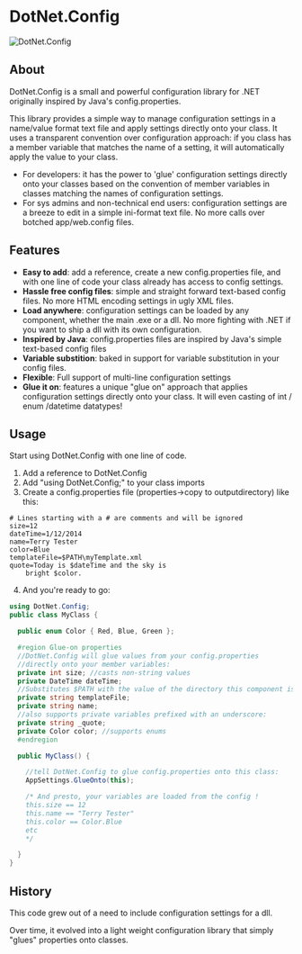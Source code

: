 # DotNet.Config

![DotNet.Config]("https://raw.githubusercontent.com/jknight/DotNet.Config/master/DotNet.Config.png", "DotNet.Config")

## About 

DotNet.Config is a small and powerful configuration library for .NET originally inspired by Java's config.properties. 

This library provides a simple way to manage configuration settings in a name/value format text file and apply settings directly onto your class.
It uses a transparent convention over configuration approach: if you class has a member variable that matches the name of a setting, it will automatically apply the value to your class.

* For developers: it has the power to 'glue' configuration settings directly onto your classes based on the convention of member variables in classes matching the names of configuration settings.
* For sys admins and non-technical end users: configuration settings are a breeze to edit in a simple ini-format text file. No more calls over botched app/web.config files.

## Features

* **Easy to add**: add a reference, create a new config.properties file, and with one line of code your class already has access to config settings.
* **Hassle free config files**: simple and straight forward text-based config files. No more HTML encoding settings in ugly XML files. 
* **Load anywhere**: configuration settings can be loaded by any component, whether the main .exe or a dll. No more fighting with .NET if you want to ship a dll with its own configuration.
* **Inspired by Java**: config.properties files are inspired by Java's simple text-based config files 
* **Variable substition**: baked in support for variable substitution in your config files. 
* **Flexible**: Full support of multi-line configuration settings
* **Glue it on**: features a unique "glue on" approach that applies configuration settings directly onto your class. It will even casting of int / enum /datetime datatypes!

## Usage

Start using DotNet.Config with one line of code.

1. Add a reference to DotNet.Config
2. Add "using DotNet.Config;" to your class imports
3. Create a config.properties file (properties->copy to outputdirectory) like this:

  ````dosini
  # Lines starting with a # are comments and will be ignored
  size=12
  dateTime=1/12/2014
  name=Terry Tester
  color=Blue
  templateFile=$PATH\myTemplate.xml
  quote=Today is $dateTime and the sky is
      bright $color.
  ````
4. And you're ready to go:

  ````csharp
  using DotNet.Config;
  public class MyClass {
  
    public enum Color { Red, Blue, Green };
  
    #region Glue-on properties
    //DotNet.Config will glue values from your config.properties 
    //directly onto your member variables:
    private int size; //casts non-string values 
    private DateTime dateTime;
    //Substitutes $PATH with the value of the directory this component is in.
    private string templateFile;
    private string name;
    //also supports private variables prefixed with an underscore:
    private string _quote; 
    private Color color; //supports enums
    #endregion
  
    public MyClass() {
  
      //tell DotNet.Config to glue config.properties onto this class:
      AppSettings.GlueOnto(this); 
  
      /* And presto, your variables are loaded from the config !
      this.size == 12
      this.name == "Terry Tester"
      this.color == Color.Blue
      etc
      */
  
    }
  }
  ````
  

## History 

This code grew out of a need to include configuration settings for a dll.

Over time, it evolved into a light weight configuration library that simply "glues" properties onto classes.


